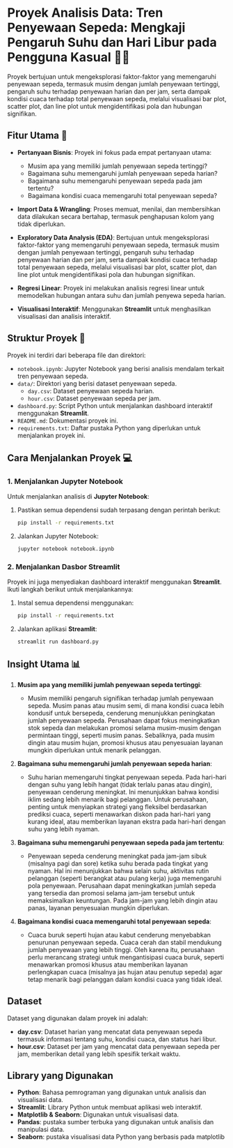 # Proyek Analisis Data: Tren Penyewaan Sepeda: Mengkaji Pengaruh Suhu dan Hari Libur pada Pengguna Kasual 🚴‍♂️

Proyek bertujuan untuk mengeksplorasi faktor-faktor yang memengaruhi penyewaan sepeda, termasuk musim dengan jumlah penyewaan tertinggi, pengaruh suhu terhadap penyewaan harian dan per jam, serta dampak kondisi cuaca terhadap total penyewaan sepeda, melalui visualisasi bar plot, scatter plot, dan line plot untuk mengidentifikasi pola dan hubungan signifikan.

## Fitur Utama 🚀

- **Pertanyaan Bisnis**: Proyek ini fokus pada empat pertanyaan utama:
  - Musim apa yang memiliki jumlah penyewaan sepeda tertinggi?
  - Bagaimana suhu memengaruhi jumlah penyewaan sepeda harian?
  - Bagaimana suhu memengaruhi penyewaan sepeda pada jam tertentu?
  - Bagaimana kondisi cuaca memengaruhi total penyewaan sepeda?
- **Import Data & Wrangling**: Proses memuat, menilai, dan membersihkan data dilakukan secara bertahap, termasuk penghapusan kolom yang tidak diperlukan.
- **Exploratory Data Analysis (EDA)**: Bertujuan untuk mengeksplorasi faktor-faktor yang memengaruhi penyewaan sepeda, termasuk musim dengan jumlah penyewaan tertinggi, pengaruh suhu terhadap penyewaan harian dan per jam, serta dampak kondisi cuaca terhadap total penyewaan sepeda, melalui visualisasi bar plot, scatter plot, dan line plot untuk mengidentifikasi pola dan hubungan signifikan.

- **Regresi Linear**: Proyek ini melakukan analisis regresi linear untuk memodelkan hubungan antara suhu dan jumlah penyewa sepeda harian.

- **Visualisasi Interaktif**: Menggunakan **Streamlit** untuk menghasilkan visualisasi dan analisis interaktif.

## Struktur Proyek 📂

Proyek ini terdiri dari beberapa file dan direktori:

- `notebook.ipynb`: Jupyter Notebook yang berisi analisis mendalam terkait tren penyewaan sepeda.
- `data/`: Direktori yang berisi dataset penyewaan sepeda.
  - `day.csv`: Dataset penyewaan sepeda harian.
  - `hour.csv`: Dataset penyewaan sepeda per jam.
- `dashboard.py`: Script Python untuk menjalankan dashboard interaktif menggunakan **Streamlit**.
- `README.md`: Dokumentasi proyek ini.
- `requirements.txt`: Daftar pustaka Python yang diperlukan untuk menjalankan proyek ini.

## Cara Menjalankan Proyek 💻

### 1. Menjalankan Jupyter Notebook

Untuk menjalankan analisis di **Jupyter Notebook**:

1. Pastikan semua dependensi sudah terpasang dengan perintah berikut:
   ```bash
   pip install -r requirements.txt
   ```
2. Jalankan Jupyter Notebook:
   ```bash
   jupyter notebook notebook.ipynb
   ```

### 2. Menjalankan Dasbor Streamlit

Proyek ini juga menyediakan dashboard interaktif menggunakan **Streamlit**. Ikuti langkah berikut untuk menjalankannya:

1. Instal semua dependensi menggunakan:
   ```bash
   pip install -r requirements.txt
   ```
2. Jalankan aplikasi **Streamlit**:
   ```bash
   streamlit run dashboard.py
   ```

## Insight Utama 📊

1. **Musim apa yang memiliki jumlah penyewaan sepeda tertinggi**:

   - Musim memiliki pengaruh signifikan terhadap jumlah penyewaan sepeda. Musim panas atau musim semi, di mana kondisi cuaca lebih kondusif untuk bersepeda, cenderung menunjukkan peningkatan jumlah penyewaan sepeda. Perusahaan dapat fokus meningkatkan stok sepeda dan melakukan promosi selama musim-musim dengan permintaan tinggi, seperti musim panas. Sebaliknya, pada musim dingin atau musim hujan, promosi khusus atau penyesuaian layanan mungkin diperlukan untuk menarik pelanggan.

2. **Bagaimana suhu memengaruhi jumlah penyewaan sepeda harian**:

   - Suhu harian memengaruhi tingkat penyewaan sepeda. Pada hari-hari dengan suhu yang lebih hangat (tidak terlalu panas atau dingin), penyewaan cenderung meningkat. Ini menunjukkan bahwa kondisi iklim sedang lebih menarik bagi pelanggan. Untuk perusahaan, penting untuk menyiapkan strategi yang fleksibel berdasarkan prediksi cuaca, seperti menawarkan diskon pada hari-hari yang kurang ideal, atau memberikan layanan ekstra pada hari-hari dengan suhu yang lebih nyaman.

3. **Bagaimana suhu memengaruhi penyewaan sepeda pada jam tertentu**:

   - Penyewaan sepeda cenderung meningkat pada jam-jam sibuk (misalnya pagi dan sore) ketika suhu berada pada tingkat yang nyaman. Hal ini menunjukkan bahwa selain suhu, aktivitas rutin pelanggan (seperti berangkat atau pulang kerja) juga memengaruhi pola penyewaan. Perusahaan dapat meningkatkan jumlah sepeda yang tersedia dan promosi selama jam-jam tersebut untuk memaksimalkan keuntungan. Pada jam-jam yang lebih dingin atau panas, layanan penyesuaian mungkin diperlukan.

4. **Bagaimana kondisi cuaca memengaruhi total penyewaan sepeda**:
   - Cuaca buruk seperti hujan atau kabut cenderung menyebabkan penurunan penyewaan sepeda. Cuaca cerah dan stabil mendukung jumlah penyewaan yang lebih tinggi. Oleh karena itu, perusahaan perlu merancang strategi untuk mengantisipasi cuaca buruk, seperti menawarkan promosi khusus atau memberikan layanan perlengkapan cuaca (misalnya jas hujan atau penutup sepeda) agar tetap menarik bagi pelanggan dalam kondisi cuaca yang tidak ideal.

## Dataset

Dataset yang digunakan dalam proyek ini adalah:

- **day.csv**: Dataset harian yang mencatat data penyewaan sepeda termasuk informasi tentang suhu, kondisi cuaca, dan status hari libur.
- **hour.csv**: Dataset per jam yang mencatat data penyewaan sepeda per jam, memberikan detail yang lebih spesifik terkait waktu.

## Library yang Digunakan

- **Python**: Bahasa pemrograman yang digunakan untuk analisis dan visualisasi data.
- **Streamlit**: Library Python untuk membuat aplikasi web interaktif.
- **Matplotlib & Seaborn**: Digunakan untuk visualisasi data.
- **Pandas**: pustaka sumber terbuka yang digunakan untuk analisis dan manipulasi data.
- **Seaborn**: pustaka visualisasi data Python yang berbasis pada matplotlib
